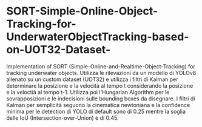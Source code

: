 # SORT-Simple-Online-Object-Tracking-for-UnderwaterObjectTracking-based-on-UOT32-Dataset-
Implementation of SORT (Simple-Online-and-Realtime-Object-Tracking) for tracking underwater objects. Utilizza le rilevazioni da un modello di YOLOv8 allenato su un custom dataset (UOT32) e utilizza i filtri di Kalman per determinare la posizione e la velocità al tempo t considerando la posizione e la veloctià al tempo t-1. Utilizza poi l'Hungarian Algorithm per le sovrapposizioni e le indecisioni sulle bounding boxes da disegnare. I filtri di Kalman per semplicità seguono la cinematica newtoniana e la confidence minima per le detection di YOLO di default sono di 0.25 mentre la soglia delle IoU (Intersection-over-Union) è di 0.45.
